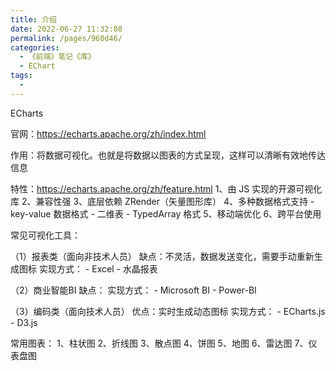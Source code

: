 ```yaml
---
title: 介绍
date: 2022-06-27 11:32:08
permalink: /pages/960d46/
categories:
  - 《前端》笔记《库》
  - EChart
tags:
  - 
---
```

ECharts

官网：https://echarts.apache.org/zh/index.html

作用：将数据可视化。也就是将数据以图表的方式呈现，这样可以清晰有效地传达信息

特性：https://echarts.apache.org/zh/feature.html
  1、由 JS 实现的开源可视化库
  2、兼容性强
  3、底层依赖 ZRender（矢量图形库）
  4、多种数据格式支持
    - key-value 数据格式
    - 二维表
    - TypedArray 格式
  5、移动端优化
  6、跨平台使用

常见可视化工具：

  （1）报表类（面向非技术人员）
    缺点：不灵活，数据发送变化，需要手动重新生成图标
    实现方式：
      - Excel
      - 水晶报表

  （2）商业智能BI
    缺点：
    实现方式：
      - Microsoft BI
      - Power-BI

  （3）编码类（面向技术人员）
    优点：实时生成动态图标
    实现方式：
      - ECharts.js
      - D3.js

常用图表：
  1、柱状图
  2、折线图
  3、散点图
  4、饼图
  5、地图
  6、雷达图
  7、仪表盘图
